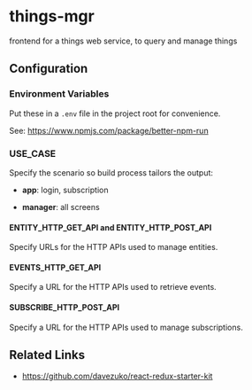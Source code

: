 # things-mgr

frontend for a things web service, to query and manage things


## Configuration


### Environment Variables


Put these in a `.env` file in the project root for convenience.

See: https://www.npmjs.com/package/better-npm-run


### USE_CASE

Specify the scenario so build process tailors the output:

- **app**: login, subscription

- **manager**: all screens


#### ENTITY_HTTP_GET_API and ENTITY_HTTP_POST_API

Specify URLs for the HTTP APIs used to manage entities.


#### EVENTS_HTTP_GET_API

Specify a URL for the HTTP APIs used to retrieve events.


#### SUBSCRIBE_HTTP_POST_API

Specify a URL for the HTTP APIs used to manage subscriptions.


## Related Links

- https://github.com/davezuko/react-redux-starter-kit
